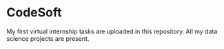 # CodeSoft
My first virtual internship tasks are uploaded in this repository. All my data science projects are present. 
